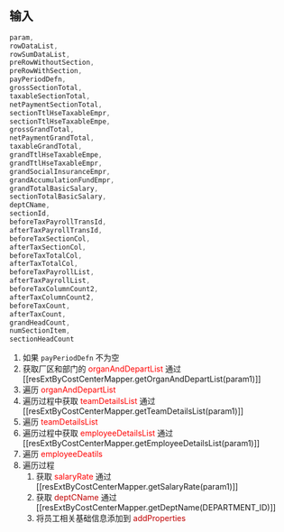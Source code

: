 ## 输入
```js
param,  
rowDataList,  
rowSumDataList,  
preRowWithoutSection,  
preRowWithSection,  
payPeriodDefn,  
grossSectionTotal,  
taxableSectionTotal,  
netPaymentSectionTotal,  
sectionTtlHseTaxableEmpr,  
sectionTtlHseTaxableEmpe,  
grossGrandTotal,  
netPaymentGrandTotal,  
taxableGrandTotal,  
grandTtlHseTaxableEmpe,  
grandTtlHseTaxableEmpr,  
grandSocialInsuranceEmpr,  
grandAccumulationFundEmpr,  
grandTotalBasicSalary,  
sectionTotalBasicSalary,  
deptCName,  
sectionId,  
beforeTaxPayrollTransId,  
afterTaxPayrollTransId,  
beforeTaxSectionCol,  
afterTaxSectionCol,  
beforeTaxTotalCol,  
afterTaxTotalCol,  
beforeTaxPayrollList,  
afterTaxPayrollList,  
beforeTaxColumnCount2,  
afterTaxColumnCount2,  
beforeTaxCount,  
afterTaxCount,  
grandHeadCount,  
numSectionItem,  
sectionHeadCount
```
1. 如果 `payPeriodDefn` 不为空
2. 获取厂区和部门的 <font color="#ff0000">organAndDepartList</font> 通过  [[resExtByCostCenterMapper.getOrganAndDepartList(param1)]]
3. 遍历 <font color="#ff0000">organAndDepartList</font>
4. 遍历过程中获取 <font color="#ff0000">teamDetailsList</font> 通过 [[resExtByCostCenterMapper.getTeamDetailsList(param1)]]
5. 遍历 <font color="#ff0000">teamDetailsList</font> 
6. 遍历过程中获取 <font color="#ff0000">employeeDetailsList</font> 通过  [[resExtByCostCenterMapper.getEmployeeDetailsList(param1)]]
7. 遍历 <font color="#ff0000">employeeDeatils</font> 
8. 遍历过程
	1. 获取 <font color="#ff0000">salaryRate</font> 通过 [[resExtByCostCenterMapper.getSalaryRate(param1)]]
	2. 获取 <font color="#c00000">deptCName</font> 通过[[resExtByCostCenterMapper.getDeptName(DEPARTMENT_ID)]] 
	3. 将员工相关基础信息添加到 <font color="#c00000">addProperties</font> 